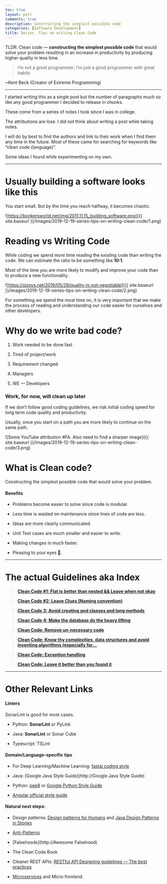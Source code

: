 ```yaml
---
toc: true
layout: post
comments: true
description: Constructing the simplest possible code
categories: [Software Development]
title: Series  Tips on writing Clean Code
---
```


TLDR: Clean code — **constructing the simplest possible code** that would solve your problem resulting in an increase in productivity by producing higher quality in less time.

> I’m not a great programmer; I’m just a good programmer with great habits

~Kent Beck (Creator of Extreme Programming)

---

I started writing this as a single post but the number of paragraphs much so like any good programmer I decided to release in chunks.

These come from a series of notes I took since I was in college.

The attributions are lose. I did not think about writing a post while taking notes.

I will do by best to find the authors and link to their work when I find them any time in the future. Most of these came for searching for keywords like “clean code {language}”.

Some ideas I found while experimenting on my own.

---

# Usually building a software looks like this

You start small. But by the time you reach halfway, it becomes chaotic.

![https://bonkersworld.net/img/2011.11.15_building_software.png]({{ site.baseurl }}/images/2019-12-19-series-tips-on-writing-clean-code/1.png)

# Reading vs Writing Code

While coding we spend more time reading the existing code than writing the code. We can estimate the ratio to be something like **10:1**.

Most of the time you are more likely to modify and improve your code than to produce a new functionality.

![https://sizovs.net/2019/05/29/quality-is-not-negotiable]({{ site.baseurl }}/images/2019-12-19-series-tips-on-writing-clean-code/2.png)

For something we spend the most time on, it is very important that we make the process of reading and understanding our code easier for ourselves and other developers.

# Why do we write bad code?

1. Work needed to be done fast

1. Tired of project/work

1. Requirement changed

1. Managers

1. WE — Developers

### Work, for now, will clean up later

If we don’t follow good coding guidelines, we risk initial coding speed for long term code quality and productivity.

Usually, once you start on a path you are more likely to continue on the same path.

![Some YouTube attribution #FA. Also need to find a sharper image]({{ site.baseurl }}/images/2019-12-19-series-tips-on-writing-clean-code/3.png)

# What is Clean code?

Constructing the simplest possible code that would solve your problem.

#### Benefits

- Problems become easier to solve since code is modular.

- Less time is wasted on maintenance since lines of code are less.

- Ideas are more clearly communicated.

- Unit Test cases are much smaller and easier to write.

- Making changes is much faster.

- Pleasing to your eyes 👀.

---

# The actual Guidelines aka Index

> [**Clean Code #1: Flat is better than nested && Leave when not okay**](https://medium.com/@ankushchoubey/clean-code-1-flat-is-better-than-nested-leave-when-not-okay-c09ba74090ef)
>
> <small></small>

> [**Clean Code #2: Leave Clues (Naming convention)**](https://medium.com/@ankushchoubey/clean-code-2-leave-clues-naming-convention-89932c18abac)
>
> <small></small>

> [**Clean Code 3: Avoid creating god classes and long methods**](https://medium.com/@ankushchoubey/clean-code-3-avoid-creating-god-classes-and-long-methods-f3d76b1b622a)
>
> <small></small>

> [**Clean Code 4: Make the database do the heavy lifting**](https://medium.com/@ankushchoubey/clean-code-4-make-the-database-do-the-heavy-lifting-88178a1c3a16)
>
> <small></small>

> [**Clean Code: Remove un-necessary code**](https://medium.com/@ankushchoubey/clean-code-remove-un-necessary-code-c477707e5be1)
>
> <small></small>

> [**Clean Code: Know thy complexities, data structures and avoid inventing algorithms (especially for…**](https://medium.com/@ankushchoubey/clean-code-know-thy-complexities-data-structures-and-avoid-inventing-algorithms-especially-for-43dfcff10bcd)
>
> <small></small>

> [**Clean Code: Exception handling**](https://medium.com/@ankushchoubey/clean-code-exception-handling-a7bca1e66d9e)
>
> <small></small>

> [**Clean Code: Leave it better than you found it**](https://medium.com/@ankushchoubey/clean-code-leave-it-better-than-you-found-it-604c7e06235d)
>
> <small></small>

---

# Other Relevant Links

#### Linters

SonarLint is good for most cases.

- Python: **SonarLint** or PyLink

- Java: **SonarLint** or Sonar Cube

- Typescript: TSLint

#### Domain/Language-specific tips

- For Deep Learning/Machine Learning: [fastai coding style](https://docs.fast.ai/dev/style.html)

- Java: [Google Java Style Guide](http://Google Java Style Guide)

- Python: [pep8](https://realpython.com/python-pep8/) or [Google Python Style Guide](http://google.github.io/styleguide/pyguide.html)

- [Angular official style guide](https://angular.io/guide/styleguide)

#### Natural next steps:

- Design patterns: [Design patterns for Humans](https://github.com/kamranahmedse/design-patterns-for-humans) and [Java Design Patterns in Stories](https://www.programcreek.com/java-design-patterns-in-stories/)

- [Anti-Patterns](https://sourcemaking.com/antipatterns)

- [Falsehoods](http://Awesome Falsehood)

- The Clean Code Book

- Cleaner REST APIs: [RESTful API Designing guidelines — The best practices](https://hackernoon.com/restful-api-designing-guidelines-the-best-practices-60e1d954e7c9)

- [Microservices](https://microservices.io/articles/applying.html) and Micro frontend.
